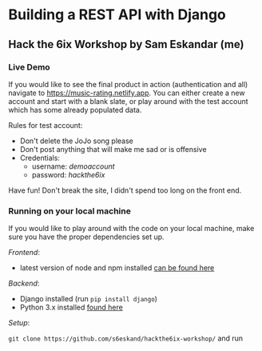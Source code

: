 # Building a REST API with Django

## Hack the 6ix Workshop by Sam Eskandar (me)

### Live Demo
If you would like to see the final product in action (authentication and all) navigate to https://music-rating.netlify.app. You can either create a new account and start with a blank slate, or play around with the test account which has some already populated data.

Rules for test account: 
  * Don't delete the JoJo song please
  * Don't post anything that will make me sad or is offensive
  * Credentials: 
    * username: _demoaccount_
    * password: _hackthe6ix_
    
Have fun! Don't break the site, I didn't spend too long on the front end.

### Running on your local machine
If you would like to play around with the code on your local machine, make sure you have the proper dependencies set up.

*Frontend*:
  * latest version of node and npm installed [can be found here](https://nodejs.org/en/download/)
  
*Backend*:
  * Django installed (run `pip install django`)
  * Python 3.x installed [found here](https://www.python.org/downloads/)
  
*Setup*:


`git clone https://github.com/s6eskand/hackthe6ix-workshop/` and run 
